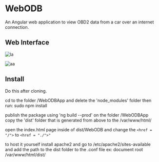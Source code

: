 # WebODB
An Angular web application to view OBD2 data from a car over an internet connection.


## Web Interface

![la](https://user-images.githubusercontent.com/43968309/56934437-e8e00400-6ab9-11e9-991c-d4cd21b99672.png)


![aa](https://user-images.githubusercontent.com/43968309/56934480-1462ee80-6aba-11e9-8708-44dc6e7a2241.png)

## Install

Do this after cloning.

cd to the folder /WebODBApp and delete the 'node_modules' folder then run:
sudo npm install 

publish the package using 'ng build --prod' on the folder /WebODBApp
copy the 'dist' folder that is generated from above to the /var/www/html/

open the index.html page inside of dist/WebODB and change the ```<href = "/">``` to ```<href = "./">"```

to host it yourself install apache2 and go to /etc/apache2/sites-available and add the path to the dist folder to the .conf file 
ex: 
document root
/var/www/html/dist/

